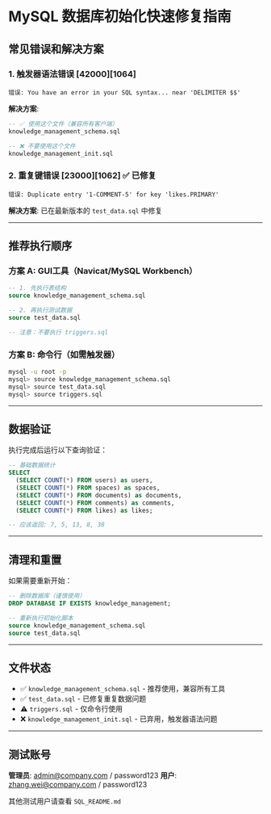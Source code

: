 # MySQL 数据库初始化快速修复指南

## 常见错误和解决方案

### 1. 触发器语法错误 [42000][1064]
```
错误: You have an error in your SQL syntax... near 'DELIMITER $$'
```

**解决方案**:
```sql
-- ✅ 使用这个文件（兼容所有客户端）
knowledge_management_schema.sql

-- ❌ 不要使用这个文件
knowledge_management_init.sql
```

### 2. 重复键错误 [23000][1062] ✅ 已修复
```
错误: Duplicate entry '1-COMMENT-5' for key 'likes.PRIMARY'
```

**解决方案**: 已在最新版本的 `test_data.sql` 中修复

---

## 推荐执行顺序

### 方案 A: GUI工具（Navicat/MySQL Workbench）
```sql
-- 1. 先执行表结构
source knowledge_management_schema.sql

-- 2. 再执行测试数据
source test_data.sql

-- 注意：不要执行 triggers.sql
```

### 方案 B: 命令行（如需触发器）
```bash
mysql -u root -p
mysql> source knowledge_management_schema.sql
mysql> source test_data.sql
mysql> source triggers.sql
```

---

## 数据验证

执行完成后运行以下查询验证：

```sql
-- 基础数据统计
SELECT
  (SELECT COUNT(*) FROM users) as users,
  (SELECT COUNT(*) FROM spaces) as spaces,
  (SELECT COUNT(*) FROM documents) as documents,
  (SELECT COUNT(*) FROM comments) as comments,
  (SELECT COUNT(*) FROM likes) as likes;

-- 应该返回: 7, 5, 13, 8, 38
```

---

## 清理和重置

如果需要重新开始：

```sql
-- 删除数据库（谨慎使用）
DROP DATABASE IF EXISTS knowledge_management;

-- 重新执行初始化脚本
source knowledge_management_schema.sql
source test_data.sql
```

---

## 文件状态

- ✅ `knowledge_management_schema.sql` - 推荐使用，兼容所有工具
- ✅ `test_data.sql` - 已修复重复数据问题
- ⚠️ `triggers.sql` - 仅命令行使用
- ❌ `knowledge_management_init.sql` - 已弃用，触发器语法问题

---

## 测试账号

**管理员**: admin@company.com / password123
**用户**: zhang.wei@company.com / password123

其他测试用户请查看 `SQL_README.md`